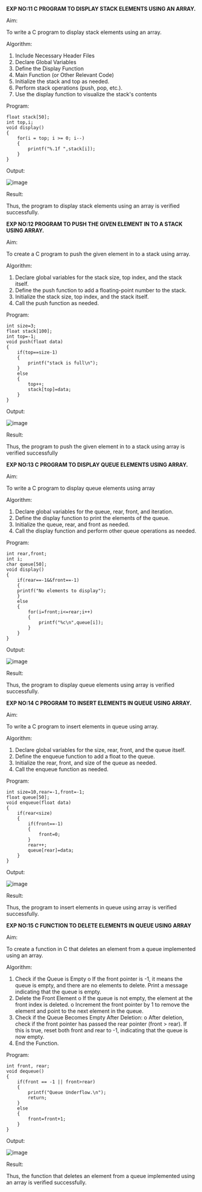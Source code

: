 **EXP NO:11 C PROGRAM TO DISPLAY STACK ELEMENTS USING AN ARRAY.**

Aim:

To write a C program to display stack elements using an array.

Algorithm:

1.	Include Necessary Header Files
2.	Declare Global Variables
3.	Define the Display Function
4.	Main Function (or Other Relevant Code)
5.	Initialize the stack and top as needed.
6.	Perform stack operations (push, pop, etc.).
7.	Use the display function to visualize the stack's contents
 
Program:

    float stack[50];
    int top,i;
    void display()
    {
        for(i = top; i >= 0; i--)
        {
            printf("%.1f ",stack[i]);
        }
    }
Output:

![image](https://github.com/user-attachments/assets/ac44ce4a-4870-4af9-889c-96ed85b8569b)




Result:

Thus, the program to display stack elements using an array is verified successfully.

 

**EXP NO:12  PROGRAM TO PUSH THE GIVEN ELEMENT IN TO A STACK USING ARRAY.**


Aim:

To create a C program to push the given element in to a stack using array.

Algorithm:

1.	Declare global variables for the stack size, top index, and the stack itself.
2.	Define the push function to add a floating-point number to the stack.
3.	Initialize the stack size, top index, and the stack itself.
4.	Call the push function as needed.
 
Program:

    int size=3;
    float stack[100];
    int top=-1;
    void push(float data)
    {
        if(top==size-1)
        {
            printf("stack is full\n");
        }
        else
        {
            top++;
            stack[top]=data;
        }
    }

Output:

![image](https://github.com/user-attachments/assets/f43802a2-6af6-4c91-bfd7-cc996d705061)





Result:

Thus, the program to push the given element in to a stack using array is verified successfully


 
**EXP NO:13 C PROGRAM TO DISPLAY QUEUE ELEMENTS USING ARRAY.**


Aim:

To write a C program to display queue elements using array

Algorithm:

1.	Declare global variables for the queue, rear, front, and iteration.
2.	Define the display function to print the elements of the queue.
3.	Initialize the queue, rear, and front as needed.
4.	Call the display function and perform other queue operations as needed.
 
Program:

    int rear,front;
    int i;
    char queue[50];
    void display()
    {
        if(rear==-1&&front==-1)
        {
        printf("No elements to display");
        }
        else
        {
            for(i=front;i<=rear;i++)
            {
                printf("%c\n",queue[i]);
            }
        }
    }

Output:

![image](https://github.com/user-attachments/assets/0b751430-e9e4-4c77-b1c5-f4034499983e)

Result:

Thus, the program to display queue elements using array is verified successfully.


 
**EXP NO:14 C PROGRAM TO INSERT ELEMENTS IN QUEUE USING ARRAY.**


Aim: 

To write a C program to insert elements in queue using array.

Algorithm:

1.	Declare global variables for the size, rear, front, and the queue itself.
2.	Define the enqueue function to add a float to the queue.
3.	Initialize the rear, front, and size of the queue as needed.
4.	Call the enqueue function as needed.

Program:

    int size=10,rear=-1,front=-1;
    float queue[50];
    void enqueue(float data)
    {
        if(rear<size)
        {
            if(front==-1)
            {
                front=0;
            }
            rear++;
            queue[rear]=data;
        }
    }

Output:

![image](https://github.com/user-attachments/assets/af2108b5-c8df-44ac-9947-e7d0f3effa1a)


Result:

Thus, the program to insert elements in queue using array is verified successfully.



 
**EXP NO:15 C FUNCTION TO DELETE ELEMENTS IN QUEUE USING ARRAY**



Aim:

To create a function in C that deletes an element from a queue implemented using an array.

Algorithm:

1.	Check if the Queue is Empty
o	If the front pointer is -1, it means the queue is empty, and there are no elements to delete. Print a message indicating that the queue is empty.
2.	Delete the Front Element
o	If the queue is not empty, the element at the front index is deleted.
o	Increment the front pointer by 1 to remove the element and point to the next element in the queue.
3.	Check if the Queue Becomes Empty After Deletion:
o	After deletion, check if the front pointer has passed the rear pointer (front > rear). If this is true, reset both front and rear to -1, indicating that the queue is now empty.
4.	End the Function.



Program:

    int front, rear;
    void dequeue()
    {
        if(front == -1 || front>rear)
        {
            printf("Queue Underflow.\n");
            return;
        }
        else
        {
            front=front+1;
        }
    }

Output:

![image](https://github.com/user-attachments/assets/2acaa16d-5670-4bb0-b009-5fa0f4692a6e)


Result:

Thus, the function that deletes an element from a queue implemented using an array is verified successfully.
